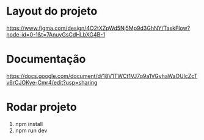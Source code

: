 # Layout do projeto
https://www.figma.com/design/4O2tXZpWd5Nj5Mp9d3GhNY/TaskFlow?node-id=0-1&t=7AnuyGsCdHLbXG4B-1

# Documentação
https://docs.google.com/document/d/18V1TWCt1VJ7q9a1VGvhaWaOUlcZcTv6rCJOKye-Cmr4/edit?usp=sharing

# Rodar projeto
1. npm install
2. npm run dev